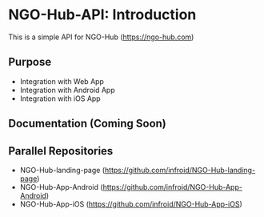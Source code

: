 # NGO-Hub-API: Introduction

This is a simple API for NGO-Hub (https://ngo-hub.com)

## Purpose

+ Integration with Web App
+ Integration with Android App
+ Integration with iOS App

## Documentation (Coming Soon)

## Parallel Repositories

+ NGO-Hub-landing-page (https://github.com/infroid/NGO-Hub-landing-page)
+ NGO-Hub-App-Android (https://github.com/infroid/NGO-Hub-App-Android)
+ NGO-Hub-App-iOS (https://github.com/infroid/NGO-Hub-App-iOS)

